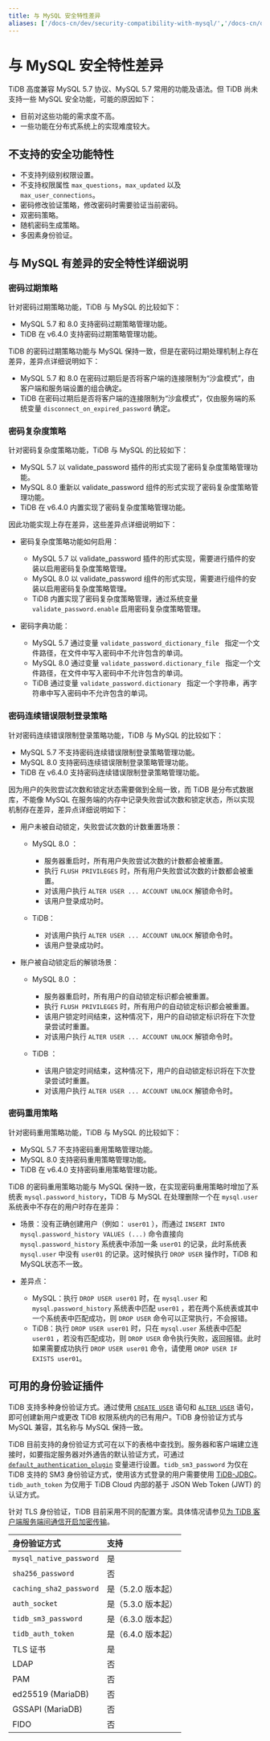 ```yaml
---
title: 与 MySQL 安全特性差异
aliases: ['/docs-cn/dev/security-compatibility-with-mysql/','/docs-cn/dev/reference/security/compatibility/']
---
```


# 与 MySQL 安全特性差异

TiDB 高度兼容 MySQL 5.7 协议、MySQL 5.7 常用的功能及语法。但 TiDB 尚未支持一些 MySQL 安全功能，可能的原因如下：

- 目前对这些功能的需求度不高。
- 一些功能在分布式系统上的实现难度较大。

## 不支持的安全功能特性

- 不支持列级别权限设置。
- 不支持权限属性 `max_questions`，`max_updated` 以及 `max_user_connections`。
- 密码修改验证策略，修改密码时需要验证当前密码。
- 双密码策略。
- 随机密码生成策略。
- 多因素身份验证。

## 与 MySQL 有差异的安全特性详细说明

### 密码过期策略

针对密码过期策略功能，TiDB 与 MySQL 的比较如下：

- MySQL 5.7 和 8.0 支持密码过期策略管理功能。
- TiDB 在 v6.4.0 支持密码过期策略管理功能。

TiDB 的密码过期策略功能与 MySQL 保持一致，但是在密码过期处理机制上存在差异，差异点详细说明如下：

- MySQL 5.7 和 8.0 在密码过期后是否将客户端的连接限制为“沙盒模式”，由客户端和服务端设置的组合确定。
- TiDB 在密码过期后是否将客户端的连接限制为“沙盒模式”，仅由服务端的系统变量 `disconnect_on_expired_password` 确定。

### 密码复杂度策略

针对密码复杂度策略功能，TiDB 与 MySQL 的比较如下：

- MySQL 5.7 以 validate_password 插件的形式实现了密码复杂度策略管理功能。
- MySQL 8.0 重新以 validate_password 组件的形式实现了密码复杂度策略管理功能。
- TiDB 在 v6.4.0 内置实现了密码复杂度策略管理功能。

因此功能实现上存在差异，这些差异点详细说明如下：

- 密码复杂度策略功能如何启用：

    + MySQL 5.7 以 validate_password 插件的形式实现，需要进行插件的安装以启用密码复杂度策略管理。
    + MySQL 8.0 以 validate_password 组件的形式实现，需要进行组件的安装以启用密码复杂度策略管理。
    + TiDB 内置实现了密码复杂度策略管理，通过系统变量 `validate_password.enable` 启用密码复杂度策略管理。

- 密码字典功能：

    + MySQL 5.7 通过变量 `validate_password_dictionary_file ` 指定一个文件路径，在文件中写入密码中不允许包含的单词。
    + MySQL 8.0 通过变量 `validate_password.dictionary_file ` 指定一个文件路径，在文件中写入密码中不允许包含的单词。
    + TiDB 通过变量 `validate_password.dictionary ` 指定一个字符串，再字符串中写入密码中不允许包含的单词。

### 密码连续错误限制登录策略

针对密码连续错误限制登录策略功能，TiDB 与 MySQL 的比较如下：

- MySQL 5.7 不支持密码连续错误限制登录策略管理功能。
- MySQL 8.0 支持密码连续错误限制登录策略管理功能。
- TiDB 在 v6.4.0 支持密码连续错误限制登录策略管理功能。

因为用户的失败尝试次数和锁定状态需要做到全局一致，而 TiDB 是分布式数据库，不能像 MySQL 在服务端的内存中记录失败尝试次数和锁定状态，所以实现机制存在差异，差异点详细说明如下：

- 用户未被自动锁定，失败尝试次数的计数重置场景：

    + MySQL 8.0 ：

        - 服务器重启时，所有用户失败尝试次数的计数都会被重置。
        - 执行 `FLUSH PRIVILEGES` 时，所有用户失败尝试次数的计数都会被重置。
        - 对该用户执行 `ALTER USER ... ACCOUNT UNLOCK` 解锁命令时。
        - 该用户登录成功时。

    + TiDB：

        - 对该用户执行 `ALTER USER ... ACCOUNT UNLOCK` 解锁命令时。
        - 该用户登录成功时。

- 账户被自动锁定后的解锁场景：

    + MySQL 8.0 ：

        - 服务器重启时，所有用户的自动锁定标识都会被重置。
        - 执行 `FLUSH PRIVILEGES` 时，所有用户的自动锁定标识都会被重置。
        - 该用户锁定时间结束，这种情况下，用户的自动锁定标识将在下次登录尝试时重置。
        - 对该用户执行 `ALTER USER ... ACCOUNT UNLOCK` 解锁命令时。

    + TiDB ：

        - 该用户锁定时间结束，这种情况下，用户的自动锁定标识将在下次登录尝试时重置。
        - 对该用户执行 `ALTER USER ... ACCOUNT UNLOCK` 解锁命令时。

### 密码重用策略

针对密码重用策略功能，TiDB 与 MySQL 的比较如下：

- MySQL 5.7 不支持密码重用策略管理功能。
- MySQL 8.0 支持密码重用策略管理功能。
- TiDB 在 v6.4.0 支持密码重用策略管理功能。

TiDB 的密码重用策略功能与 MySQL 保持一致，在实现密码重用策略时增加了系统表 `mysql.password_history`，TiDB 与 MySQL 在处理删除一个在 `mysql.user` 系统表中不存在的用户时存在差异：

- 场景：没有正确创建用户（例如： `user01` ），而通过 `INSERT INTO mysql.password_history VALUES (...)` 命令直接向 `mysql.password_history` 系统表中添加一条 `user01` 的记录，此时系统表 `mysql.user` 中没有 `user01` 的记录。这时候执行 `DROP USER` 操作时，TiDB 和 MySQL状态不一致。
- 差异点：

    + MySQL：执行 `DROP USER user01` 时，在 `mysql.user` 和 `mysql.password_history` 系统表中匹配 `user01` ，若在两个系统表或其中一个系统表中匹配成功，则 `DROP USER` 命令可以正常执行，不会报错。
    + TiDB：执行 `DROP USER user01` 时，只在 `mysql.user` 系统表中匹配 `user01` ，若没有匹配成功，则 `DROP USER` 命令执行失败，返回报错。此时如果需要成功执行 `DROP USER user01` 命令，请使用 `DROP USER IF EXISTS user01`。

## 可用的身份验证插件

TiDB 支持多种身份验证方式。通过使用 [`CREATE USER`](/sql-statements/sql-statement-create-user.md) 语句和 [`ALTER USER`](/sql-statements/sql-statement-create-user.md) 语句，即可创建新用户或更改 TiDB 权限系统内的已有用户。TiDB 身份验证方式与 MySQL 兼容，其名称与 MySQL 保持一致。

TiDB 目前支持的身份验证方式可在以下的表格中查找到。服务器和客户端建立连接时，如要指定服务器对外通告的默认验证方式，可通过 [`default_authentication_plugin`](/system-variables.md#default_authentication_plugin) 变量进行设置。`tidb_sm3_password` 为仅在 TiDB 支持的 SM3 身份验证方式，使用该方式登录的用户需要使用 [TiDB-JDBC](https://github.com/pingcap/mysql-connector-j/tree/release/8.0-sm3)。`tidb_auth_token` 为仅用于 TiDB Cloud 内部的基于 JSON Web Token (JWT) 的认证方式。

针对 TLS 身份验证，TiDB 目前采用不同的配置方案。具体情况请参见[为 TiDB 客户端服务端间通信开启加密传输](/enable-tls-between-clients-and-servers.md)。

| 身份验证方式    | 支持        |
| :------------------------| :--------------- |
| `mysql_native_password`  | 是              |
| `sha256_password`        | 否               |
| `caching_sha2_password`  | 是（5.2.0 版本起） |
| `auth_socket`            | 是（5.3.0 版本起） |
| `tidb_sm3_password`      | 是（6.3.0 版本起） |
| `tidb_auth_token`        | 是（6.4.0 版本起） |
| TLS 证书       | 是              |
| LDAP                     | 否               |
| PAM                      | 否               |
| ed25519 (MariaDB)        | 否               |
| GSSAPI (MariaDB)         | 否               |
| FIDO                     | 否               |
